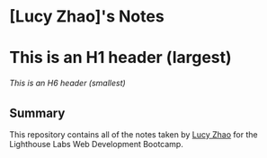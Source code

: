 # [Lucy Zhao]'s Notes

# This is an H1 header (largest)
###### This is an H6 header (smallest)

## Summary 

This repository contains all of the notes taken by [Lucy Zhao](https://gist.github.com/minlucyzhao) for the Lighthouse Labs Web Development Bootcamp.

